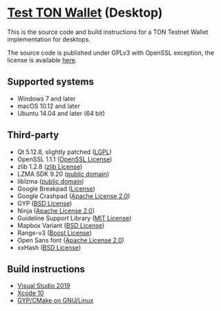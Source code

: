 # [Test TON Wallet][ton_wallet] (Desktop)

This is the source code and build instructions for a TON Testnet Wallet implementation for desktops.

The source code is published under GPLv3 with OpenSSL exception, the license is available [here][license].

## Supported systems

* Windows 7 and later
* macOS 10.12 and later
* Ubuntu 14.04 and later (64 bit)

## Third-party

* Qt 5.12.8, slightly patched ([LGPL](http://doc.qt.io/qt-5/lgpl.html))
* OpenSSL 1.1.1 ([OpenSSL License](https://www.openssl.org/source/license.html))
* zlib 1.2.8 ([zlib License](http://www.zlib.net/zlib_license.html))
* LZMA SDK 9.20 ([public domain](http://www.7-zip.org/sdk.html))
* liblzma ([public domain](http://tukaani.org/xz/))
* Google Breakpad ([License](https://chromium.googlesource.com/breakpad/breakpad/+/master/LICENSE))
* Google Crashpad ([Apache License 2.0](https://chromium.googlesource.com/crashpad/crashpad/+/master/LICENSE))
* GYP ([BSD License](https://github.com/bnoordhuis/gyp/blob/master/LICENSE))
* Ninja ([Apache License 2.0](https://github.com/ninja-build/ninja/blob/master/COPYING))
* Guideline Support Library ([MIT License](https://github.com/Microsoft/GSL/blob/master/LICENSE))
* Mapbox Variant ([BSD License](https://github.com/mapbox/variant/blob/master/LICENSE))
* Range-v3 ([Boost License](https://github.com/ericniebler/range-v3/blob/master/LICENSE.txt))
* Open Sans font ([Apache License 2.0](http://www.apache.org/licenses/LICENSE-2.0.html))
* xxHash ([BSD License](https://github.com/Cyan4973/xxHash/blob/dev/LICENSE))

## Build instructions

* [Visual Studio 2019][msvc]
* [Xcode 10][xcode]
* [GYP/CMake on GNU/Linux][cmake]

[//]: # (LINKS)
[ton_wallet]: https://wallet.ton.org
[license]: LICENSE
[msvc]: docs/building-msvc.md
[xcode]: docs/building-xcode.md
[cmake]: docs/building-cmake.md

